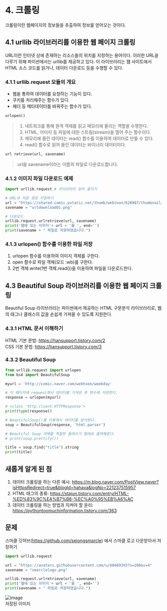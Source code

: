 # 4. 크롤링
크롤링이란 웹페이지의 정보들을 추출하여 정보를 얻어오는 것이다.
## 4.1 urllib 라이브러리를 이용한 웹 페이지 크롤링
URL이란 인터넷 상에 존재하는 리소스들의 위치를 지정하는 용어이다. 
이러한 URL을 다루기 위해 파이썬에서는 urllib를 제공하고 있다. 
이 라이브러리는 웹 사이트에서 HTML 소스 코드를 읽거나, 데이터 다운로드 등을 수행할 수 있다.
### 4.1.1 urllib.request 모듈의 개요
- 웹을 통하여 데이터를 요청하는 기능이 있다.
- 쿠키를 처리해주는 함수가 있다.
- 헤더 등 메타데이터를 바꿔주는 함수가 있다.
```python
urlopen()
```
>1. 네트워크를 통해 원격 객체를 읽고 메모리에 올리는 역할을 수행한다.   
>2. HTML, 이미지 등 파일에 대한 스트림(stream)을 열어 주는 함수이다.   
>3. 메모리에 올린 데이터는 read() 함수를 이용하여 데이터로 만들 수 있다.   
>4. read() 함수로 읽어 들인 데이터는 바이너리 데이터이다.   

```python
url retrieve(url, savename)
```
> url을 savename이라는 이름의 파일로 다운로드합니다.

### 4.1.2 이미지 파일 다운로드 예제
```python
import urllib.request # 라이브러리 읽어 들이기

# URL과 저장 경로 지정하기
url = "https://shared-comic.pstatic.net/thumb/webtoon/626907/thumbnail/title_thumbnail_20150407141027_t83x90.jpg"
savename = "urldownloadO1.png"

# 다운로드
urllib.request.urlretrieve(url, savename)
print('웹에 있는 이미지'+ url + '를 ', end='')
print(savename + " 파일로 저장하였습니다.")
```
### 4.1.3 urlopen() 함수를 이용한 파일 저장
1. urlopen 함수를 이용하여 이미지 객체를 구한다.   
2. open 함수로 파일 객체(모드 :wb)를 구한다.
3. 2번 객체.write(1번 객체.read())을 이용하여 파일을 다운로드한다.

## 4.3 Beautiful Soup 라이브러리를 이용한 웹 페이지 크롤링
Beautiful Soup 라이브러리는 파이썬에서 제공하는 HTML 구문분석 라이브러리로, 
웹의 태그나 클래스의 값을 손쉽게 가져올 수 있도록 지원한다.

### 4.3.1 HTML 문서 이해하기
HTML 기본 문법: https://hansupport.tistory.com/2   
CSS 기본 문법: https://hansupport.tistory.com/3

### 4.3.2 Beautiful Soup
```python
from urllib.request import urlopen
from bs4 import BeautifulSoup

myurl = 'http://comic.naver.com/webtoon/weekday'

# 이 페이지에 request해서 데이터를 가져온 후 변수에 저장한다.
response = urlopen(myurl)

# <class 'http.client.HTTPResponse'>
print(type(response))

# BeautifulSoup()를 이용해서 데이터를 분석한다.
soup = BeautifulSoup(response, 'html.parser')

# Beautiful Soup 객체를 적절한 들여쓰기 형태로 출력해준다.
# print(soup.prettify())

title = soup.find("title").string
print(title)
```

## 새롭게 알게 된 점
1. 데이터 크롤링을 하는 다른 예시: https://m.blog.naver.com/PostView.naver?isHttpsRedirect=true&blogId=hahava&logNo=221237515957
2. HTML 태그의 종류: https://stajun.tistory.com/entry/HTML-%ED%83%9C%EA%B7%B8-%EC%A0%95%EB%A6%AC
3. 데이터 크롤링을 하는 방법과 지켜야 할 윤리: https://pythontoomuchinformation.tistory.com/363

## 문제
스마클 깃허브(https://github.com/sejongsmarcle) 에서 스마클 로고 다운받아서 저장하기
```python
import urllib.request

url = "https://avatars.githubusercontent.com/u/60469393?s=200&v=4"
savename = "smarclelogo.png"

urllib.request.urlretrieve(url, savename)
print('웹에 있는 이미지'+ url + '를 ', end='')
print(savename + " 파일로 저장하였습니다.")
```

![image](https://user-images.githubusercontent.com/101804119/202918254-4179a677-00d0-4370-ab68-9e1310428eae.png)   
저장된 이미지
